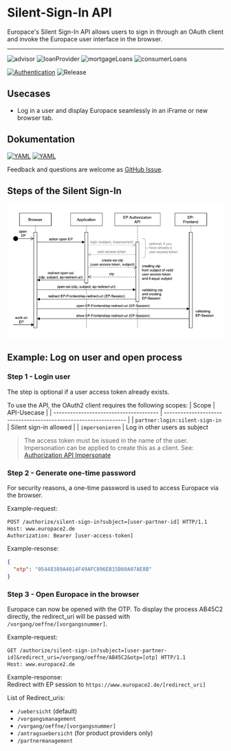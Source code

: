 # Silent-Sign-In API

Europace's Silent Sign-In API allows users to sign in through an OAuth client and invoke the Europace user interface in the browser.

---- 
![advisor](https://img.shields.io/badge/-advisor-lightblue)
![loanProvider](https://img.shields.io/badge/-loanProvider-lightblue)
![mortgageLoans](https://img.shields.io/badge/-mortgageLoans-lightblue)
![consumerLoans](https://img.shields.io/badge/-consumerLoans-lightblue)

[![Authentication](https://img.shields.io/badge/Auth-OAuth2-green)](https://docs.api.europace.de/baufinanzierung/authentifizierung/)
![Release](https://img.shields.io/badge/release-1.0-blue)

## Usecases

- Log in a user and display Europace seamlessly in an iFrame or new browser tab.

## Dokumentation
[![YAML](https://img.shields.io/badge/OAS-HTML_Doc-lightblue)](https://europace.github.io/authorization-api/ssi.html)
[![YAML](https://img.shields.io/badge/OAS-YAML-lightgrey)](https://github.com/europace/authorization-api/blob/master/docs/silent-sign-in/ssi-openapi.yaml)

Feedback and questions are welcome as [GitHub Issue](https://github.com/europace/authorization-api/issues/new).


## Steps of the Silent Sign-In
![seq-ssi](seq_ssi.png)

## Example: Log on user and open process

### Step 1 - Login user
The step is optional if a user access token already exists.

To use the API, the OAuth2 client requires the following scopes:
| Scope                                  | API-Usecase                                                      |
| -------------------------------------- | ---------------------------------------------------------------- |
| ` partner:login:silent-sign-in `       |   Silent sign-in allowed                                         |
| ` impersonieren `                      |   Log in other users as subject       

> The access token must be issued in the name of the user. 
Impersonation can be applied to create this as a client. See: [Authorization API Impersonate](https://docs.api.europace.de/common/authentifizierung/authorization-api/#wie-authentifiziere-ich-verschiedene-benutzer-mit-einem-client-impersionieren)

### Step 2 - Generate one-time password
For security reasons, a one-time password is used to access Europace via the browser.

Example-request:
``` http
POST /authorize/silent-sign-in?subject=[user-partner-id] HTTP/1.1
Host: www.europace2.de
Authorization: Bearer [user-access-token]
```

Example-resonse:
``` json
{
  "otp": "05448389A4014F49AFC896EB15B60A07AE8B"
}
```

### Step 3 - Open Europace in the browser
Europace can now be opened with the OTP. To display the process AB45C2 directly, the redirect_uri will be passed with `/vorgang/oeffne/[vorgangsnummer]`.

Example-request:
``` http
GET /authorize/silent-sign-in?subject=[user-partner-id]&redirect_uri=/vorgang/oeffne/AB45C2&otp=[otp] HTTP/1.1
Host: www.europace2.de
```

Example-response: \
Redirect with EP session to `https://www.europace2.de/[redirect_uri]`

List of Redirect_uris:
* `/uebersicht` (default)
* `/vorgangsmanagement`
* `/vorgang/oeffne/[vorgangsnummer]`
* `/antragsuebersicht` (for product providers only)
* `/partnermanagement` 
